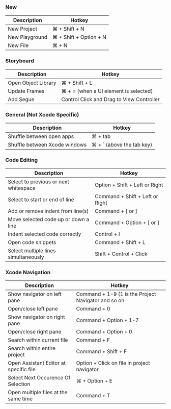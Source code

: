 ### New

| Description       | Hotkey                    |
|-------------------|---------------------------|
| New Project       | ⌘ + Shift + N             |
| New Playground    | ⌘ + Shift + Option + N    |
| New File          | ⌘ + N                     |

### Storyboard

| Description         | Hotkey                                    |
|---------------------|-------------------------------------------|
| Open Object Library | ⌘ + Shift + L                             |
| Update Frames       | ⌘ + = (when a UI element is selected)     |
| Add Segue           | Control Click and Drag to View Controller |

### General (Not Xcode Specific)

| Description                   | Hotkey                                |
|-------------------------------|---------------------------------------|
| Shuffle between open apps     | ⌘ + tab                               |
| Shuffle between Xcode windows | ⌘ + ` (above the tab key)             |

### Code Editing

| Description                            | Hotkey                                |
|----------------------------------------|---------------------------------------|
| Select to previous or next whitespace  | Option + Shift + Left or Right        |
| Select to start or end of line         | Command + Shift + Left or Right       |
| Add or remove indent from line(s)      | Command + [ or ]                      |
| Move selected code up or down a line   | Command + Option + [ or ]             |
| Indent selected code correctly         | Control + I                           |
| Open code snippets                     | Command + Shift + L                   |
| Select multiple lines simultaneously   | Shift + Control + Click               |

### Xcode Navigation

| Description                            | Hotkey                                              |
|----------------------------------------|-----------------------------------------------------|
| Show navigator on left pane            | Command + 1-9 (1 is the Project Navigator and so on |
| Open/close left pane                   | Command + 0                                         |
| Show navigator on right pane           | Command + Option + 1-7                              |
| Open/close right pane                  | Command + Option + 0                                |
| Search within current file             | Command + F                                         |
| Search within entire project           | Command + Shift + F                                 |
| Open Assistant Editor at specific file | Option + Click on file in project navigator         |
| Select Next Occurence Of Selection     | ⌘ + Option + E                                      |
| Open multiple files at the same time   | Command + T                                         |
